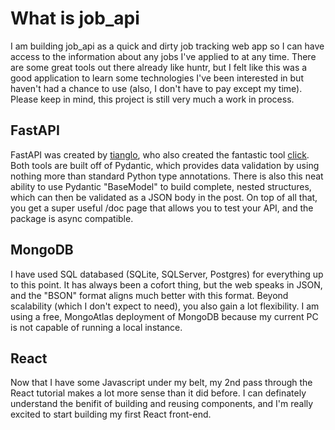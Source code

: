 # What is job_api
I am building job_api as a quick and dirty job tracking web app so I can have access to the information about any jobs I've applied to at any time.
There are some great tools out there already like huntr, 
but I felt like this was a good application to learn some technologies 
I've been interested in but haven't had a chance to use (also, I don't have to pay except my time).
Please keep in mind, this project is still very much a work in process.
## FastAPI
FastAPI was created by [tianglo](https://github.com/tiangolo), who also created the fantastic tool
 [click](https://github.com/tiangolo/click). Both tools are built off of Pydantic, which provides 
 data validation by using nothing more than standard Python type annotations. There is also this neat 
 ability to use Pydantic "BaseModel" to build complete, nested structures, which can then be validated 
 as a JSON body in the post. On top of all that, you get a super useful /doc page that allows you to test your API,
 and the package is async compatible. 
 ## MongoDB
 I have used SQL databased (SQLite, SQLServer, Postgres) for everything up to this point. It has always been a cofort 
 thing, but the web speaks in JSON, and the "BSON" format aligns much better with this format. Beyond scalability (which 
 I don't expect to need), you also gain a lot flexibility. I am using a free, MongoAtlas deployment of MongoDB because my 
 current PC is not capable of running a local instance. 
 ## React
 Now that I have some Javascript under my belt, my 2nd pass through the React tutorial makes a lot more sense than it did 
 before. I can definately understand the benifit of building and reusing components, and I'm really excited to start building
 my first React front-end. 
